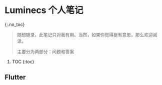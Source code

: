 # Luminecs 个人笔记
{:.no_toc}

> 随想随录，此笔记只对我有用。当然，如果你觉得挺有意思，那么欢迎阅读。
> 
> 主要分为两部分：问题和答案

1. TOC
{:toc}

## Flutter

